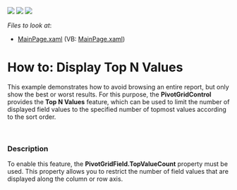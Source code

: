 <!-- default badges list -->
![](https://img.shields.io/endpoint?url=https://codecentral.devexpress.com/api/v1/VersionRange/128578097/11.2.5%2B)
[![](https://img.shields.io/badge/Open_in_DevExpress_Support_Center-FF7200?style=flat-square&logo=DevExpress&logoColor=white)](https://supportcenter.devexpress.com/ticket/details/E3673)
[![](https://img.shields.io/badge/📖_How_to_use_DevExpress_Examples-e9f6fc?style=flat-square)](https://docs.devexpress.com/GeneralInformation/403183)
<!-- default badges end -->
<!-- default file list -->
*Files to look at*:

* [MainPage.xaml](./CS/DXPivotGrid_TopNValues/MainPage.xaml) (VB: [MainPage.xaml](./VB/DXPivotGrid_TopNValues/MainPage.xaml))
<!-- default file list end -->
# How to: Display Top N Values


<p>This example demonstrates how to avoid browsing an entire report, but only show the best or worst results. For this purpose, the <strong>PivotGridControl</strong> provides the <strong>Top N Values</strong> feature, which can be used to limit the number of displayed field values to the specified number of topmost values according to the sort order.</p><br />



<h3>Description</h3>

<p>To enable this feature, the <strong>PivotGridField.TopValueCount</strong> property must be used. This property allows you to restrict the number of field values that are displayed along the column or row axis.</p><br />


<br/>


